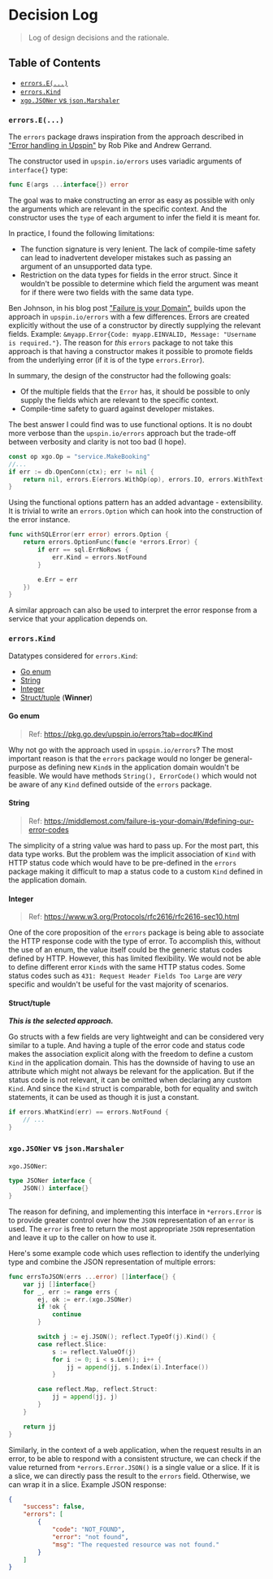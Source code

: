 # Decision Log

> Log of design decisions and the rationale.

## Table of Contents

- [`errors.E(...)`](#errorse)
- [`errors.Kind`](#errorskind)
- [`xgo.JSONer` vs `json.Marshaler`](#xgojsoner-vs-jsonmarshaler)

### `errors.E(...)`

The `errors` package draws inspiration from the approach described in ["Error
handling in Upspin"][err-handling-upspin] by Rob Pike and Andrew Gerrand.

The constructor used in `upspin.io/errors` uses variadic arguments of
`interface{}` type:

```go
func E(args ...interface{}) error
```

The goal was to make constructing an error as easy as possible with only the
arguments which are relevant in the specific context. And the constructor uses
the `type` of each argument to infer the field it is meant for.

In practice, I found the following limitations:

- The function signature is very lenient. The lack of compile-time safety can
  lead to inadvertent developer mistakes such as passing an argument of an
  unsupported data type.
- Restriction on the data types for fields in the error struct. Since it
  wouldn't be possible to determine which field the argument was meant for if
  there were two fields with the same data type.

Ben Johnson, in his blog post ["Failure is your Domain"][failure-your-domain],
builds upon the approach in `upspin.io/errors` with a few differences. Errors
are created explicitly without the use of a constructor by directly supplying
the relevant fields. Example:
`&myapp.Error{Code: myapp.EINVALID, Message: "Username is required."}`. The
reason for _this_ `errors` package to not take this approach is that having a
constructor makes it possible to promote fields from the underlying error (if it
is of the type `errors.Error`).

In summary, the design of the constructor had the following goals:

- Of the multiple fields that the `Error` has, it should be possible to only
  supply the fields which are relevant to the specific context.
- Compile-time safety to guard against developer mistakes.

The best answer I could find was to use functional options. It is no doubt more
verbose than the `upspin.io/errors` approach but the trade-off between verbosity
and clarity is not too bad (I hope).

```go
const op xgo.Op = "service.MakeBooking"
//...
if err := db.OpenConn(ctx); err != nil {
    return nil, errors.E(errors.WithOp(op), errors.IO, errors.WithText("open connection"), errors.WithErr(err))
}
```

Using the functional options pattern has an added advantage - extensibility. It
is trivial to write an `errors.Option` which can hook into the construction of
the error instance.

```go
func withSQLError(err error) errors.Option {
    return errors.OptionFunc(func(e *errors.Error) {
        if err == sql.ErrNoRows {
            err.Kind = errors.NotFound
        }

        e.Err = err
    })
}
```

A similar approach can also be used to interpret the error response from a
service that your application depends on.

### `errors.Kind`

Datatypes considered for `errors.Kind`:

- [Go enum](#go-enum)
- [String](#string)
- [Integer](#integer)
- [Struct/tuple](#struct-tuple) (**Winner**)

#### Go enum

> Ref: https://pkg.go.dev/upspin.io/errors?tab=doc#Kind

Why not go with the approach used in `upspin.io/errors`? The most important
reason is that the `errors` package would no longer be general-purpose as
defining new `Kind`s in the application domain wouldn't be feasible. We would
have methods `String(), ErrorCode()` which would not be aware of any `Kind`
defined outside of the `errors` package.

#### String

> Ref: https://middlemost.com/failure-is-your-domain/#defining-our-error-codes

The simplicity of a string value was hard to pass up. For the most part, this
data type works. But the problem was the implicit association of `Kind` with
HTTP status code which would have to be pre-defined in the `errors` package
making it difficult to map a status code to a custom `Kind` defined in the
application domain.

#### Integer

> Ref: https://www.w3.org/Protocols/rfc2616/rfc2616-sec10.html

One of the core proposition of the `errors` package is being able to associate
the HTTP response code with the type of error. To accomplish this, without the
use of an enum, the value itself could be the generic status codes defined by
HTTP. However, this has limited flexibility. We would not be able to define
different error `Kind`s with the same HTTP status codes. Some status codes such
as `431: Request Header Fields Too Large` are _very_ specific and wouldn't be
useful for the vast majority of scenarios.

#### Struct/tuple

**_This is the selected approach._**

Go structs with a few fields are very lightweight and can be considered very
similar to a tuple. And having a tuple of the error code and status code makes
the association explicit along with the freedom to define a custom `Kind` in the
application domain. This has the downside of having to use an attribute which
might not always be relevant for the application. But if the status code is not
relevant, it can be omitted when declaring any custom `Kind`. And since the
`Kind` struct is comparable, both for equality and switch statements, it can be
used as though it is just a constant.

```go
if errors.WhatKind(err) == errors.NotFound {
    // ...
}
```

### `xgo.JSONer` vs `json.Marshaler`

`xgo.JSONer`:

```go
type JSONer interface {
	JSON() interface{}
}
```

The reason for defining, and implementing this interface in `*errors.Error` is
to provide greater control over how the `JSON` representation of an `error` is
used. The `error` is free to return the most appropriate `JSON` representation
and leave it up to the caller on how to use it.

Here's some example code which uses reflection to identify the underlying type
and combine the JSON representation of multiple errors:

```go
func errsToJSON(errs ...error) []interface{} {
	var jj []interface{}
	for _, err := range errs {
		ej, ok := err.(xgo.JSONer)
		if !ok {
			continue
		}

		switch j := ej.JSON(); reflect.TypeOf(j).Kind() {
		case reflect.Slice:
			s := reflect.ValueOf(j)
			for i := 0; i < s.Len(); i++ {
				jj = append(jj, s.Index(i).Interface())
			}

		case reflect.Map, reflect.Struct:
			jj = append(jj, j)
		}
	}

	return jj
}
```

Similarly, in the context of a web application, when the request results in an
error, to be able to respond with a consistent structure, we can check if the
value returned from `*errors.Error.JSON()` is a single value or a slice. If it
is a slice, we can directly pass the result to the `errors` field. Otherwise, we
can wrap it in a slice. Example JSON response:

```json
{
	"success": false,
	"errors": [
		{
			"code": "NOT_FOUND",
			"error": "not found",
			"msg": "The requested resource was not found."
		}
	]
}
```

[err-handling-upspin]:
	https://commandcenter.blogspot.com/2017/12/error-handling-in-upspin.html
[failure-your-domain]: https://middlemost.com/failure-is-your-domain/
